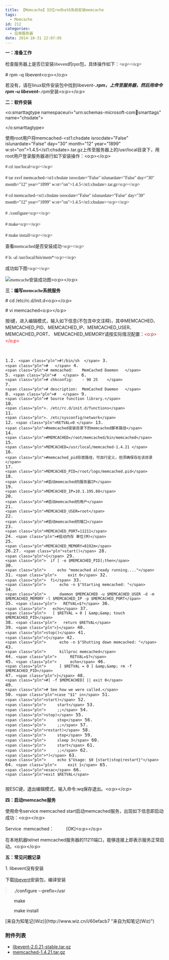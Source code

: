 ```yaml
---
title: 【Memcache】32位redhat6系统安装memcache
tags:
  - Memcache
id: 212
categories:
  - 应用服务器
date: 2014-10-31 22:07:05
---
```


<font face="宋体"><span style="line-height: 20.740739822387695px;">**一：准备工作**</span></font>

<span style="mso-bidi-font-size:
12.0pt;line-height:150%;font-family:宋体">检查服务器上是否已安装<span lang="EN-US">libevent</span>的<span lang="EN-US">rpm</span>包，具体操作如下：<span lang="EN-US"><o:p></o:p></span></span>

<!--more-->

<span lang="EN-US"># rpm –q
libevent<o:p></o:p></span>

<span style="font-family:宋体;
mso-ascii-font-family:&quot;Times New Roman&quot;;mso-hansi-font-family:&quot;Times New Roman&quot;">若没有，请在</span><span lang="EN-US">linux</span><span style="font-family:宋体;mso-ascii-font-family:&quot;Times New Roman&quot;;
mso-hansi-font-family:&quot;Times New Roman&quot;">软件安装包中找到</span><span lang="EN-US">libevent-***.rpm</span><span style="font-family:宋体;mso-ascii-font-family:&quot;Times New Roman&quot;;mso-hansi-font-family:
&quot;Times New Roman&quot;">，上传至服务器，然后用命令</span><span lang="EN-US">rpm –u libevent-***.rpm</span><span style="font-family:宋体;mso-ascii-font-family:&quot;Times New Roman&quot;;mso-hansi-font-family:
&quot;Times New Roman&quot;">安装</span><span lang="EN-US"><o:p></o:p></span>

<font face="宋体">**二：软件安装**</font>

<o:smarttagtype namespaceuri="urn:schemas-microsoft-com:office:smarttags" name="chsdate">

</o:smarttagtype>

<span style="font-family:宋体;
mso-ascii-font-family:&quot;Times New Roman&quot;;mso-hansi-font-family:&quot;Times New Roman&quot;">使用</span><span lang="EN-US">root</span><span style="font-family:宋体;mso-ascii-font-family:&quot;Times New Roman&quot;;
mso-hansi-font-family:&quot;Times New Roman&quot;">用户将</span><span lang="EN-US">memcached-<st1:chsdate isrocdate="False" islunardate="False" day="30" month="12" year="1899" w:st="on">1.4.5</st1:chsdate>.tar.gz</span><span style="font-family:宋体;mso-ascii-font-family:&quot;Times New Roman&quot;;mso-hansi-font-family:
&quot;Times New Roman&quot;">上传至服务器上的</span><span lang="EN-US">/usr/local</span><span style="font-family:宋体;mso-ascii-font-family:&quot;Times New Roman&quot;;mso-hansi-font-family:
&quot;Times New Roman&quot;">目录下，用</span><span lang="EN-US">root</span><span style="font-family:宋体;mso-ascii-font-family:&quot;Times New Roman&quot;;mso-hansi-font-family:
&quot;Times New Roman&quot;">用户登录服务器进行如下安装操作：</span><span lang="EN-US"><o:p></o:p></span>

<span lang="EN-US" style="mso-bidi-font-size:12.0pt;line-height:150%;font-family:宋体"># cd
/usr/local<o:p></o:p></span>

<span lang="EN-US" style="mso-bidi-font-size:12.0pt;line-height:150%;font-family:宋体"># tar zxvf memcached-<st1:chsdate isrocdate="False" islunardate="False" day="30" month="12" year="1899" w:st="on">1.4.5</st1:chsdate>.tar.gz<o:p></o:p></span>

<span lang="EN-US" style="mso-bidi-font-size:12.0pt;line-height:150%;font-family:宋体"># cd
memcached-<st1:chsdate isrocdate="False" islunardate="False" day="30" month="12" year="1899" w:st="on">1.4.5</st1:chsdate><o:p></o:p></span>

<span lang="EN-US" style="mso-bidi-font-size:12.0pt;line-height:150%;font-family:宋体"># ./configure<o:p></o:p></span>

<span lang="EN-US" style="mso-bidi-font-size:12.0pt;line-height:150%;font-family:宋体"># make<o:p></o:p></span>

<span lang="EN-US" style="mso-bidi-font-size:12.0pt;line-height:150%;font-family:宋体"># make
install<o:p></o:p></span>

<span style="mso-bidi-font-size:
12.0pt;line-height:150%;font-family:宋体">查看<span lang="EN-US">memcached</span>是否安装成功<span lang="EN-US"><o:p></o:p></span></span>

<span lang="EN-US" style="mso-bidi-font-size:12.0pt;line-height:150%;font-family:宋体"># ls -al
/usr/local/bin/mem*<o:p></o:p></span>

<span style="mso-bidi-font-size:
12.0pt;line-height:150%;font-family:宋体">成功如下图<span lang="EN-US"><o:p></o:p></span></span>

<span lang="EN-US" style="font-family:宋体;mso-no-proof:yes">![memcache安装成功图](https://rjgeek.github.io/images/2015/01/wpid-5175c3f9c8ec74ba2b63fde484e6719b_19ef15c9-03eb-4e80-a9e9-575550b1f116.gif)</span><span lang="EN-US"><o:p></o:p></span>

<span lang="EN-US" style="font-family:宋体;mso-no-proof:yes">**三：编写memcache系统服务**</span>

<span lang="EN-US" style="font-family:宋体;mso-no-proof:yes">

</span>

<span lang="EN-US"># cd
/etc/rc.d/init.d<o:p></o:p></span>

<span lang="EN-US"># vi memcached<o:p></o:p></span>

<span style="line-height: 150%;">按<span lang="EN-US">i</span>键，进入编辑模式，输入如下信息<span lang="EN-US">(</span>不包含中文注释<span lang="EN-US">)</span>，其中<span lang="EN-US">MEMCACHED</span>、<span lang="EN-US">MEMCACHED_PID</span>、<span lang="EN-US">MEMCACHED_IP</span>、<span lang="EN-US">MEMCACHED_USER</span>、<span lang="EN-US">MEMCACHED_PORT</span>、<span lang="EN-US"> MEMCACHED_MEMORY</span></span><span style="line-height: 150%;">请按实际情况配置</span><span style="line-height: 150%;">：<span lang="EN-US" style="color:red"><o:p></o:p></span></span>
<div><pre class="prettyprint linenums prettyprinted">

1.2.  `<span class="pln">#!/bin/sh  </span>`
3.  `<span class="pln">#   </span>`
4.  `<span class="pln"># memcached:    MemCached Daemon   </span>`
5.  `<span class="pln">#   </span>`
6.  `<span class="pln"># chkconfig:    - 90 25    </span>`
7.  `<span class="pln"># description:  MemCached Daemon   </span>`
8.  `<span class="pln">#   </span>`
9.  `<span class="pln"># Source function library.</span>`
10.  `<span class="pln">. /etc/rc.d/init.d/functions</span>`
11.  `<span class="pln">. /etc/sysconfig/network</span>`
12.  `<span class="pln">RETVAL=0 </span>`
13.  `<span class="pln">#memcached安装目录下的memcached脚本路径</span>`
14.  `<span class="pln">#MEMCACHED=/root/memcached/bin/memcached</span>`
15.  `<span class="pln">MEMCACHED=/usr/local/memcached-1.4.21
</span>`
16.  `<span class="pln">#memcached_pid存放路径，可自行定义，但须确保存在该目录</span>`
17.  `<span class="pln">MEMCACHED_PID=/root/logs/memcached.pid</span>`
18.  `<span class="pln">#启动memcached的服务器IP</span>`
19.  `<span class="pln">MEMCACHED_IP=10.1.195.88</span>`
20.  `<span class="pln">#启动memcached的用户</span>`
21.  `<span class="pln">MEMCACHED_USER=root</span>`
22.  `<span class="pln">#启动memcached的端口</span>`
23.  `<span class="pln">MEMCACHED_PORT=11211</span>`
24.  `<span class="pln">#启动内存 单位(M)</span>`
25.  `<span class="pln">MEMCACHED_MEMORY=8192m</span>`
26.27.  `<span class="pln">start()</span>`
28.  `<span class="pln">{</span>`
29.  `<span class="pln">  if [ -e $MEMCACHED_PID];then</span>`
30.  `<span class="pln">     echo "memcached already running...."</span>`
31.  `<span class="pln">     exit 0</span>`
32.  `<span class="pln">  fi</span>`
33.  `<span class="pln">      echo -n $"Starting memcached: "</span>`
34.  `<span class="pln">      daemon $MEMCACHED -u $MEMCACHED_USER -d -m $MEMCACHED_MEMORY -l $MEMCACHED_IP -p $MEMCACHED_PORT</span>`
35.  `<span class="pln">   RETVAL=$?</span>`
36.  `<span class="pln">   echo</span>`
37.  `<span class="pln">   [ $RETVAL = 0 ] &amp;&amp; touch $MEMCACHED_PID</span>`
38.  `<span class="pln">   return $RETVAL</span>`
39.  `<span class="pln">}</span>`
40.  `<span class="pln">stop()</span>`
41.  `<span class="pln">{</span>`
42.  `<span class="pln">      echo -n $"Shutting down memcached: "</span>`
43.  `<span class="pln">      killproc memcached</span>`
44.  `<span class="pln">      RETVAL=$?</span>`
45.  `<span class="pln">      echo</span>`
46.  `<span class="pln">      [ $RETVAL = 0 ] &amp;&amp; rm -f $MEMCACHED_PID</span>`
47.  `<span class="pln">}</span>`
48.  `<span class="pln">#[ -f $MEMCACHED] || exit 0</span>`
49.  `<span class="pln"># See how we were called.</span>`
50.  `<span class="pln">case "$1" in</span>`
51.  `<span class="pln">start)</span>`
52.  `<span class="pln">     start</span>`
53.  `<span class="pln">     ;;</span>`
54.  `<span class="pln">stop)</span>`
55.  `<span class="pln">     stop</span>`
56.  `<span class="pln">     ;;</span>`
57.  `<span class="pln">restart)</span>`
58.  `<span class="pln">     stop</span>`
59.  `<span class="pln">     sleep 3</span>`
60.  `<span class="pln">     start</span>`
61.  `<span class="pln">     ;;</span>`
62.  `<span class="pln">*)</span>`
63.  `<span class="pln">     echo $"Usage: $0 {start|stop|restart}"</span>`
64.  `<span class="pln">     exit 1</span>`
65.  `<span class="pln">esac</span>`
66.  `<span class="pln">exit $RETVAL</span>`</pre></div><div>

<span style="line-height: 150%;">按<span lang="EN-US">ESC</span>键，退出编辑模式，输入命令<span lang="EN-US">:wq</span>保存退出。<span lang="EN-US"><o:p></o:p></span></span>

<span style="line-height: 150%;">**四：启动memcache服务**</span>

<span style="line-height: 150%;">使用命令</span><span lang="EN-US" style="mso-bidi-font-size:12.0pt;line-height:150%">service memcached start</span><span style="line-height: 150%;">启动</span><span lang="EN-US" style="mso-bidi-font-size:12.0pt;line-height:150%">memcached</span><span style="line-height: 150%;">服务，出现如下信息即启动成功：</span><span lang="EN-US" style="mso-bidi-font-size:12.0pt;line-height:150%"><o:p></o:p></span>

<span lang="EN-US" style="mso-bidi-font-size:12.0pt;line-height:150%">Service&nbsp; memcached</span><span style="line-height: 150%;">：</span><span lang="EN-US" style="mso-bidi-font-size:12.0pt;line-height:150%">&nbsp;&nbsp;&nbsp;&nbsp;&nbsp;&nbsp;&nbsp;&nbsp;&nbsp; [OK]<o:p></o:p></span>

<span style="line-height: 150%;">在本地机器</span><span lang="EN-US" style="mso-bidi-font-size:12.0pt;line-height:150%">telnet memcached</span><span style="line-height: 150%;">服务器的</span><span lang="EN-US" style="mso-bidi-font-size:12.0pt;line-height:150%">11211</span><span style="line-height: 150%;">端口，能够连接上即表示服务正常启动。</span><span lang="EN-US" style="mso-bidi-font-size:12.0pt;line-height:150%"><o:p></o:p></span>

<span style="line-height: 20.740739822387695px;">**五：常见问题记录**</span>

<span style="line-height: 20.740739822387695px;">1.</span><span style="font-size: 10.5pt; line-height: 1.5;">&nbsp;libevent没有安装</span>

<span style="font-size: 10.5pt; line-height: 1.5;">下载</span><span style="font-size: 10.5pt; line-height: 1.5;">[libevent](http://libevent.org/)安装包，编译安装</span>

<p style="margin: 10px auto; padding: 0px;"><span style="font-family: 'Helvetica Neue', Helvetica, Arial, sans-serif; font-size: 16px; line-height: 19.5px; background-color: rgb(245, 245, 245); margin: 0px; padding: 0px;">&nbsp;</span><span style="margin: 0px; padding: 0px;"> &nbsp; &nbsp; &nbsp;./configure --prefix=/usr</span>

<span style="margin: 0px; padding: 0px;">&nbsp; &nbsp; &nbsp; &nbsp;make&nbsp;</span>

&nbsp; &nbsp; &nbsp; &nbsp;make install
</p></div>

<span lang="EN-US" style="font-family:宋体;mso-no-proof:yes">
</span>

<div>[来自为知笔记(Wiz)](http://www.wiz.cn/i/60efacb7 "来自为知笔记(Wiz)")</div>

<div>

### 附件列表

*   [libevent-2.0.21-stable.tar.gz](https://rjgeek.github.io/images/2015/01/wpid-5175c3f9c8ec74ba2b63fde484e6719b_libevent-2.0.21-stable.tar.gz)
*   [memcached-1.4.21.tar.gz](https://rjgeek.github.io/images/2015/01/wpid-5175c3f9c8ec74ba2b63fde484e6719b_memcached-1.4.21.tar.gz)</div>

&nbsp;
